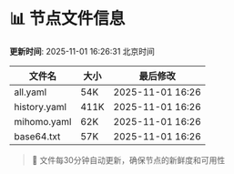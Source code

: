 # 📊 节点文件信息

**更新时间**: 2025-11-01 16:26:31 北京时间

| 文件名 | 大小 | 最后修改 |
|--------|------|----------|
| all.yaml | 54K | 2025-11-01 16:26 |
| history.yaml | 411K | 2025-11-01 16:26 |
| mihomo.yaml | 62K | 2025-11-01 16:26 |
| base64.txt | 57K | 2025-11-01 16:26 |

> 🔄 文件每30分钟自动更新，确保节点的新鲜度和可用性
